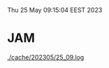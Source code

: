Thu 25 May 09:15:04 EEST 2023
# JAM
<a href='./cache/202305/25_09.log'>./cache/202305/25_09.log</a>
